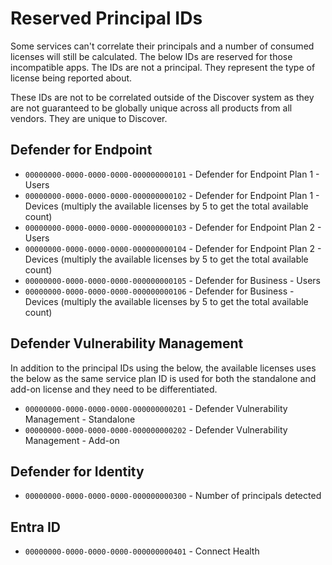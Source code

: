 # Reserved Principal IDs

Some services can't correlate their principals and a number of consumed licenses will still be calculated. The below IDs are reserved for those incompatible apps.
The IDs are not a principal. They represent the type of license being reported about.

These IDs are not to be correlated outside of the Discover system as they are not guaranteed to be globally unique across all products from all vendors. They are unique to Discover.

## Defender for Endpoint

- `00000000-0000-0000-0000-000000000101` - Defender for Endpoint Plan 1 - Users
- `00000000-0000-0000-0000-000000000102` - Defender for Endpoint Plan 1 - Devices (multiply the available licenses by 5 to get the total available count)
- `00000000-0000-0000-0000-000000000103` - Defender for Endpoint Plan 2 - Users
- `00000000-0000-0000-0000-000000000104` - Defender for Endpoint Plan 2 - Devices (multiply the available licenses by 5 to get the total available count)
- `00000000-0000-0000-0000-000000000105` - Defender for Business - Users
- `00000000-0000-0000-0000-000000000106` - Defender for Business - Devices (multiply the available licenses by 5 to get the total available count)

## Defender Vulnerability Management

In addition to the principal IDs using the below, the available licenses uses the below as the same service plan ID is used for both the standalone and add-on license and they need to be differentiated.

- `00000000-0000-0000-0000-000000000201` - Defender Vulnerability Management - Standalone
- `00000000-0000-0000-0000-000000000202` - Defender Vulnerability Management - Add-on

## Defender for Identity

- `00000000-0000-0000-0000-000000000300` - Number of principals detected

## Entra ID

- `00000000-0000-0000-0000-000000000401` - Connect Health
